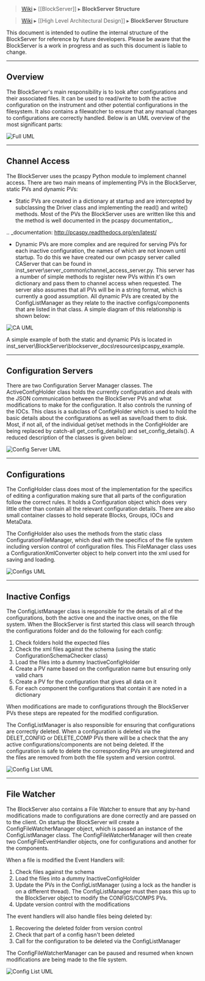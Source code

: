 > [Wiki](Home) ▸ [[BlockServer]] ▸ **BlockServer Structure**

> [Wiki](Home) ▸ [[High Level Architectural Design]] ▸ **BlockServer Structure**

This document is intended to outline the internal structure of the BlockServer for reference by future developers. Please be aware that the BlockServer is a work in progress and as such this document is liable to change.

----------
Overview
----------

The BlockServer's main responsibility is to look after configurations and their associated files. It can be used to read/write
to both the active configuration on the instrument and other potential configurations in the filesystem. It also contains a
filewatcher to ensure that any manual changes to configurations are correctly handled. Below is an UML overview of the most 
significant parts:

![Full UML](../blockserver/images/Block-Server-Configuration-Rules/full_uml.png)

----------------
Channel Access
----------------

The BlockServer uses the pcaspy Python module to implement channel access. There are two main means of implementing PVs in the
BlockServer, static PVs and dynamic PVs:

* Static PVs are created in a dictionary at startup and are intercepted by subclassing the Driver class and implementing the read()
  and write() methods. Most of the PVs the BlockServer uses are written like this and the method is well documented in the pcaspy 
  documentation_. 

.. _documentation: http://pcaspy.readthedocs.org/en/latest/

* Dynamic PVs are more complex and are required for serving PVs for each inactive configuration, the names of which are not known
  until startup. To do this we have created our own pcaspy server called CAServer that can be found in 
  inst_server\\server_common\\channel_access_server.py. This server has a number of simple methods to register new PVs within it's own 
  dictionary and pass them to channel access when requested. The server also assumes that all PVs will be in a string format, which is
  currently a good assumption. All dynamic PVs are created by the ConfigListManager as they relate to the inactive configs/components
  that are listed in that class. A simple diagram of this relationship is shown below:

![CA UML](../blockserver/images/Block-Server-Configuration-Rules/channel_access_uml.png)
   
A simple example of both the static and dynamic PVs is located in inst_server\\BlockServer\\blockserver_docs\\resources\\pcaspy_example.

-----------------------
Configuration Servers
-----------------------

There are two Configuration Server Manager classes. The ActiveConfigHolder class holds the currently configuration and deals with the
JSON communication between the BlockServer PVs and what modifications to make for the configuration. It also controls the running of 
the IOCs. This class is a subclass of ConfigHolder which is used to hold the basic details about the configurations as
well as save/load them to disk. Most, if not all, of the individual get/set methods in the ConfigHolder are being replaced by catch-all
get_config_details() and set_config_details(). A reduced description of the classes is given below:

![Config Server UML](../blockserver/images/Block-Server-Configuration-Rules/config_servers_uml.png)
	
----------------
Configurations
----------------

The ConfigHolder class does most of the implementation for the specifics of editing a configuration making sure that all parts of the 
configuration follow the correct rules. It holds a Configuration object which does very little other than contain all the relevant 
configuration details. There are also small container classes to hold seperate Blocks, Groups, IOCs and MetaData.

The ConfigHolder also uses the methods from the static class ConfigurationFileManager, which deal with the specifics of the file system
including version control of configuration files. This FileManager class uses a ConfigurationXmlConverter object to help convert into 
the xml used for saving and loading.

![Configs UML](../blockserver/images/Block-Server-Configuration-Rules/configs_uml.png)
	
------------------
Inactive Configs
------------------

The ConfigListManager class is responsible for the details of all of the configurations, both the active one and the inactive ones, 
on the file system. When the BlockServer is first started this class will search through the configurations folder and do the following
for each config:

1. Check folders hold the expected files
2. Check the xml files against the schema (using the static ConfigurationSchemaChecker class)
3. Load the files into a dummy InactiveConfigHolder
4. Create a PV name based on the configuration name but ensuring only valid chars
5. Create a PV for the configuration that gives all data on it
6. For each component the configurations that contain it are noted in a dictionary

When modifications are made to configurations through the BlockServer PVs these steps are repeated for the modified configuration.

The ConfigListManager is also responsible for ensuring that configurations are correctly deleted. When a configuration is deleted via 
the DELET_CONFIG or DELETE_COMP PVs there will be a check that the any active configurations/components are not being deleted. If the 
configuration is safe to delete the corresponding PVs are unregistered and the files are removed from both the file system and version 
control.

![Config List UML](../blockserver/images/Block-Server-Configuration-Rules/config_list_uml.png)
	
--------------
File Watcher
--------------

The BlockServer also contains a File Watcher to ensure that any by-hand modifications made to configurations are done correctly and are
passed on to the client. On startup the BlockServer will create a ConfigFileWatcherManager object, which is passed an instance of the
ConfigListManager class. The ConfigFileWatcherManager will then create two ConfigFileEventHandler objects, one for configurations and 
another for the components. 

When a file is modified the Event Handlers will:

1. Check files against the schema
2. Load the files into a dummy InactiveConfigHolder
3. Update the PVs in the ConfigListManager (using a lock as the handler is on a different thread). The ConfigListManager must then pass
   this up to the BlockServer object to modify the CONFIGS/COMPS PVs.
4. Update version control with the modifications

The event handlers will also handle files being deleted by:

1. Recovering the deleted folder from version control
2. Check that part of a config hasn't been deleted
3. Call for the configuration to be deleted via the ConfigListManager

The ConfigFileWatcherManager can be paused and resumed when known modifications are being made to the file system.

![Config List UML](../blockserver/images/Block-Server-Configuration-Rules/file_watcher_uml.png)
	